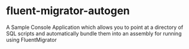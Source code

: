 # fluent-migrator-autogen
A Sample Console Application which allows you to point at a directory of SQL scripts and automatically bundle them into an assembly for running using FluentMigrator
